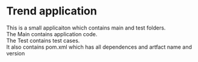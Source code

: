 # Trend application

This is a small applicaiton which contains main and test folders.  
The Main contains application code.  
The Test contains test cases.  
It also contains pom.xml which has all dependences and artfact name and version

